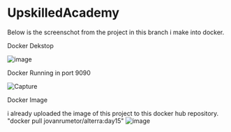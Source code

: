 # UpskilledAcademy

Below is the screenschot from the project in this branch i make into docker. 

Docker Dekstop

![image](https://user-images.githubusercontent.com/49251756/214832358-65e19372-4cec-4f0b-9c81-cef52342f3e2.png)

Docker Running in port 9090

![Capture](https://user-images.githubusercontent.com/49251756/214832802-34e83434-188b-4fb5-9a1c-f0a30f4378da.PNG)

Docker Image 

i already uploaded the image of this project to this docker hub repository.
"docker pull jovanrumetor/alterra:day15"
![image](https://user-images.githubusercontent.com/49251756/214833008-9126cb9a-9d37-4856-9757-4fb6e45405f5.png)



